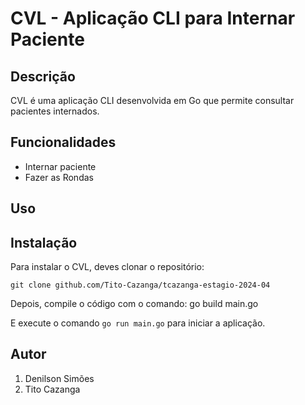 CVL - Aplicação CLI para Internar Paciente
=====================================

Descrição
-----------

CVL é uma aplicação CLI desenvolvida em Go que permite consultar pacientes internados.

Funcionalidades
---------------

* Internar paciente
* Fazer as Rondas

Uso
----
Instalação
------------

Para instalar o CVL, deves clonar o repositório:
```
git clone github.com/Tito-Cazanga/tcazanga-estagio-2024-04
```

Depois, compile o código com o comando:
go build main.go

E execute o comando `go run main.go` para iniciar a aplicação.


Autor
------
1. Denilson Simões
2. Tito Cazanga



